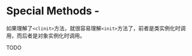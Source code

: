 # Special Methods - <init>
如果理解了```<clinit>```方法，就很容易理解```<init>```方法了，前者是类实例化时调用，而后者是对象实例化时调用。

TODO